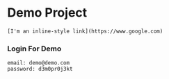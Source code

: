 # Demo Project

```
[I'm an inline-style link](https://www.google.com)
```

### Login For Demo

```
email: demo@demo.com
password: d3m0pr0j3kt
```
